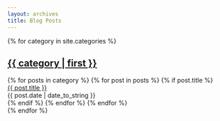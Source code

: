 ```yaml
---
layout: archives
title: Blog Posts
---
```


{% for category in site.categories %}
  <h2><a href="{{ site.baseurl}}/categories/{{ category | first }}">{{ category | first }}</a></h2>
  <div class="post-list">
  {% for posts in category %}
    {% for post in posts %}
      {% if post.title %}
  <div class="post-list-title"><a href="{{ post.url }}">{{ post.title }}</a></div>
  <div class="post-list-date">{{ post.date | date_to_string }}</div>
      {% endif %}
    {% endfor %}
  {% endfor %}
  </div>
{% endfor %}
